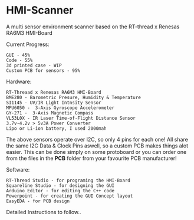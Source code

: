# HMI-Scanner
A multi sensor environment scanner based on the RT-thread x Renesas RA6M3 HMI-Board

Current Progress:
```
GUI - 45%
Code - 55%
3d printed case - WIP
Custom PCB for sensors - 95% 
```

Hardware:
```
RT-Threaad x Renesas RA6M3 HMI-Board
BME280 - Barometric Presure, Humidity & Temperature
SI1145 - UV/IR Light Intnsity Sensor
MPU6050 -  3-Axis Gyroscope Accelerometer
GY-271 -  3-Axis Magnetic Compass
VL53L0X - IR Laser Time-of-Flight Distance Sensor
3.7v-4.2v > 5v3A Power Converter
Lipo or Li-ion battery, I used 2000mah
```

The above sensors operate over I2C, so only 4 pins for each one!
All share the same I2C Data & Clock Pins aswell, so a custom PCB makes things alot easier.
This can be done simply on some protoboard or you can order one from the files in the __PCB__ folder from your favourite PCB manufacturer!


Software:
```
RT-Thread Studio - for programing the HMI-Board
Squareline Studio - for designing the GUI
Arduino Editor - for editing the C++ code
Powerpoint - for creating the GUI Concept layout
EasyEDA - for PCB design
```


Detailed Instructions to follow..
